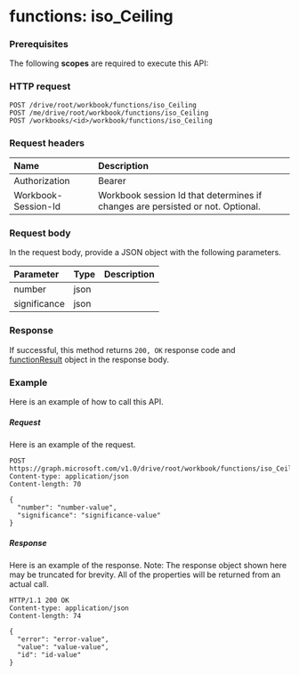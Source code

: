 # functions: iso_Ceiling


### Prerequisites
The following **scopes** are required to execute this API: 
### HTTP request
<!-- { "blockType": "ignored" } -->
```http
POST /drive/root/workbook/functions/iso_Ceiling
POST /me/drive/root/workbook/functions/iso_Ceiling
POST /workbooks/<id>/workbook/functions/iso_Ceiling

```
### Request headers
| Name       | Description|
|:---------------|:----------|
| Authorization  | Bearer <code>|
| Workbook-Session-Id  | Workbook session Id that determines if changes are persisted or not. Optional.|

### Request body
In the request body, provide a JSON object with the following parameters.

| Parameter	   | Type	|Description|
|:---------------|:--------|:----------|
|number|json||
|significance|json||

### Response
If successful, this method returns `200, OK` response code and [functionResult](../resources/functionresult.md) object in the response body.

### Example
Here is an example of how to call this API.
##### Request
Here is an example of the request.
<!-- {
  "blockType": "request",
  "name": "functions_iso_ceiling"
}-->
```http
POST https://graph.microsoft.com/v1.0/drive/root/workbook/functions/iso_Ceiling
Content-type: application/json
Content-length: 70

{
  "number": "number-value",
  "significance": "significance-value"
}
```

##### Response
Here is an example of the response. Note: The response object shown here may be truncated for brevity. All of the properties will be returned from an actual call.
<!-- {
  "blockType": "response",
  "truncated": true,
  "@odata.type": "microsoft.graph.functionResult"
} -->
```http
HTTP/1.1 200 OK
Content-type: application/json
Content-length: 74

{
  "error": "error-value",
  "value": "value-value",
  "id": "id-value"
}
```

<!-- uuid: 8fcb5dbc-d5aa-4681-8e31-b001d5168d79
2015-10-25 14:57:30 UTC -->
<!-- {
  "type": "#page.annotation",
  "description": "functions: iso_Ceiling",
  "keywords": "",
  "section": "documentation",
  "tocPath": ""
}-->